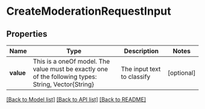 # CreateModerationRequestInput



## Properties
Name | Type | Description | Notes
------------ | ------------- | ------------- | -------------
**value** | This is a oneOf model. The value must be exactly one of the following types: String, Vector{String} | The input text to classify | [optional] 




[[Back to Model list]](../README.md#models) [[Back to API list]](../README.md#api-endpoints) [[Back to README]](../README.md)


